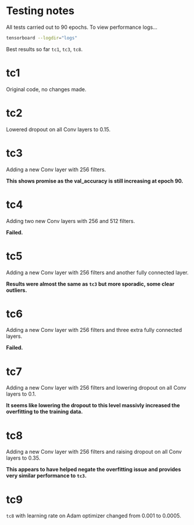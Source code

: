 # Testing notes
All tests carried out to 90 epochs. To view performance logs...
```sh
tensorboard --logdir="logs"
```
Best results so far `tc1`, `tc3`, `tc8`.

# tc1
Original code, no changes made.

# tc2
Lowered dropout on all Conv layers to 0.15.

# tc3 
Adding a new Conv layer with 256 filters.

**This shows promise as the val_accuracy is still increasing at epoch 90.**

# tc4
Adding two new Conv layers with 256 and 512 filters.

**Failed.**

# tc5
Adding a new Conv layer with 256 filters and another fully connected layer.

**Results were almost the same as `tc3` but more sporadic, some clear outliers.**

# tc6
Adding a new Conv layer with 256 filters and three extra fully connected layers.

**Failed.**

# tc7
Adding a new Conv layer with 256 filters and lowering dropout on all Conv layers to 0.1.

**It seems like lowering the dropout to this level massivly increased the overfitting to the training data.**

# tc8
Adding a new Conv layer with 256 filters and raising dropout on all Conv layers to 0.35.

**This appears to have helped negate the overfitting issue and provides very similar performance to `tc3`.**

# tc9
`tc8` with learning rate on Adam optimizer changed from 0.001 to 0.0005.
